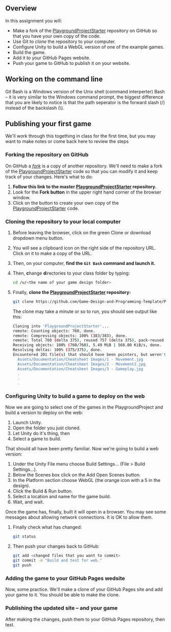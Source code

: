 ## Overview

In this assignment you will:

* Make a fork of the [PlaygroundProjectStarter][pps] repository on GitHub so that you have your own copy of the code.
* Use Git to _clone_ the repository to your computer.
* Configure Unity to build a WebGL version of one of the example games.
* Build the game.
* Add it to your GitHub Pages website.
* Push your game to GitHub to publish it on your website.

[pps]: <https://github.com/Game-Design-and-Programming-Template/PlaygroundProjectStarter>

## Working on the command line

Git Bash is a Windows version of the Unix shell (command interperter) Bash – it is very similar to the Windows command prompt, the biggest difference that you are likely to notice is that the path seperator is the forward slash (/) instead of the backslash (\\).

## Publishing your first game

We'll work through this togething in class for the first time, but you may want to make notes or come back here to review the steps

### Forking the repository on GitHub

On GitHub a _[fork][]_ is a copy of another repository. We'll need to make a fork of the [PlaygroundProjectStarter][pps] code so that you can modify it and keep track of your changes. Here's what to do:

1. **Follow this link to the master [PlaygroundProjectStarter][pps] repository.**
1. Look for the **Fork button** in the upper right hand corner of the browser window.
1. Click on the button to create your own copy of the [PlaygroundProjectStarter][pps] code.

[fork]: <https://guides.github.com/activities/forking/>

### Cloning the repository to your local computer

1. Before leaving the browser, click on the green Clone or download dropdown menu button.
1. You will see a clipboard icon on the right side of the repository URL. Click on it to make a copy of the URL.
1. Then, on your computer, **find the `Git Bash` command and launch it.**
1. Then, **c**hange **d**irectories to your class folder by typing:

    ```bash
    cd /u/<the name of your game design folder>
    ```
1. Finally, **clone the [PlaygroundProjectStarter][pps] repository:**

    ```bash
    git clone https://github.com/Game-Design-and-Programming-Template/PlaygroundProjectStarter.git
    ```

    The clone may take a minute or so to run, you should see output like this:
    
    ```bash
    Cloning into 'PlaygroundProjectStarter'...
    remote: Counting objects: 760, done.
    remote: Compressing objects: 100% (383/383), done.
    remote: Total 760 (delta 375), reused 757 (delta 375), pack-reused 0
    Receiving objects: 100% (760/760), 5.49 MiB | 568.00 KiB/s, done.
    Resolving deltas: 100% (375/375), done.
    Encountered 201 file(s) that should have been pointers, but weren't:
	  Assets/Documentation/Cheatsheet Images/1 - Movement.jpg
	  Assets/Documentation/Cheatsheet Images/2 - Movement2.jpg
	  Assets/Documentation/Cheatsheet Images/3 - Gameplay.jpg
      .
      .
      .
    ```

### Configuring Unity to build a game to deploy on the web

Now we are going to select one of the games in the PlaygroundProject and build a version to deploy on the web:

1. Launch Unity.
1. Open the folder you just cloned.
1. Let Unity do it's thing, then
1. Select a game to build.

That should all have been pretty familiar. Now we're going to bulid a web version:

1. Under the Unity File menu choose Build Settings... (File > Build Settings...).
1. Below the Scenes box click on the Add Open Scenes button.
1. In the Platform section choose WebGL (the orange icon with a 5 in the design).
1. Click the Build & Run button.
1. Select a location and name for the game build.
1. Wait, and wait.

Once the game has, finally, built it will open in a browser. You may see some messages about allowing network connections. It is OK to allow them.

1. Finally check what has changed:

    ```bash
    git status
    ```
1. Then push your changes back to GitHub:
   ```bash
   git add <changed files that you want to commit>
   git commit -m "Build and test for web."
   git push
   ```

### Adding the game to your GitHub Pages wedsite

Now, some practice. We'll make a clone of your GitHub Pages site and add your game to it. You should be able to make the clone.

### Publishing the updated site – and your game

After making the changes, push them to your GitHub Pages repository, then test.
